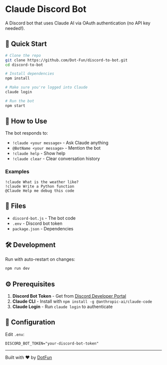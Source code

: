 # Claude Discord Bot

A Discord bot that uses Claude AI via OAuth authentication (no API key needed!).

## 🚀 Quick Start

```bash
# Clone the repo
git clone https://github.com/Dot-Fun/discord-to-bot.git
cd discord-to-bot

# Install dependencies
npm install

# Make sure you're logged into Claude
claude login

# Run the bot
npm start
```

## 🤖 How to Use

The bot responds to:
- `!claude <your message>` - Ask Claude anything
- `@BotName <your message>` - Mention the bot
- `!claude help` - Show help
- `!claude clear` - Clear conversation history

### Examples
```
!claude What is the weather like?
!claude Write a Python function
@Claude Help me debug this code
```

## 📁 Files

- `discord-bot.js` - The bot code
- `.env` - Discord bot token
- `package.json` - Dependencies

## 🛠️ Development

Run with auto-restart on changes:
```bash
npm run dev
```

## ⚙️ Prerequisites

1. **Discord Bot Token** - Get from [Discord Developer Portal](https://discord.com/developers/applications)
2. **Claude CLI** - Install with `npm install -g @anthropic-ai/claude-code`
3. **Claude Login** - Run `claude login` to authenticate

## 🔧 Configuration

Edit `.env`:
```env
DISCORD_BOT_TOKEN="your-discord-bot-token"
```

---

Built with ❤️ by [DotFun](https://dotfun.co)